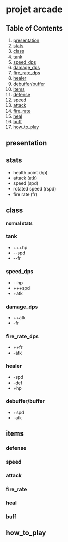 # projet arcade
## Table of Contents
1. [presentation](#presentation)
2. [stats](#stats)
3. [class](#class)
4. [tank](#tank)
5. [speed_dps](#speed_dps)
6. [damage_dps](#damage_dps)
7. [fire_rate_dps](#fire_rate_dps)
8. [healer](#healer)
9. [debuffer/buffer](#debuffer/buffer)
10. [items](#items)
11. [defense](#defense)
12. [speed](#speed)
13. [attack](#attack)
14. [fire_rate](#fire_rate)
15. [heal](#heal)
16. [buff](#buff)
17. [how_to_play](#how_to_play)
## presentation
## stats
- health point (hp)
- attack (atk)
- speed (spd)
- rotated speed (rspd)
- fire rate (fr)

## class
#### normal stats
### tank
- +++hp
- --spd
- --fr
### speed_dps
- --hp
- +++spd
- +atk
### damage_dps
- ++atk
- -fr
### fire_rate_dps
- ++fr 
- -atk
### healer
- -spd 
- -def 
- +hp 
### debuffer/buffer 
- +spd
- -atk

## items
### defense
### speed
### attack
### fire_rate
### heal
### buff
## how_to_play
